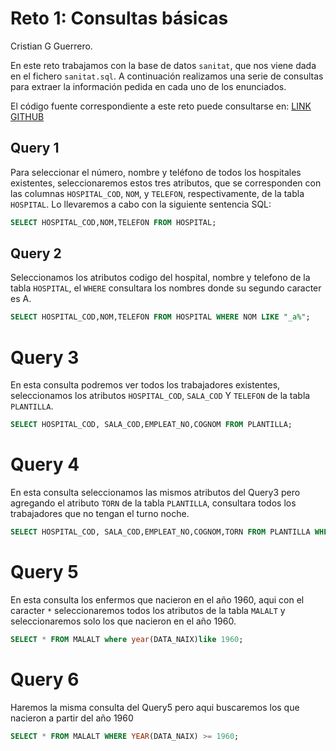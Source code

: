 # Reto 1: Consultas básicas

Cristian G Guerrero.

En este reto trabajamos con la base de datos `sanitat`, que nos viene dada en el fichero `sanitat.sql`. A continuación realizamos una serie de consultas para extraer la información pedida en cada uno de los enunciados.

El código fuente correspondiente a este reto puede consultarse en: [LINK GITHUB]()

## Query 1
Para seleccionar el número, nombre y teléfono de todos los hospitales existentes, seleccionaremos estos tres atributos, que se corresponden con las columnas `HOSPITAL_COD`, `NOM`, y `TELEFON`, respectivamente, de la tabla `HOSPITAL`. Lo llevaremos a cabo con la siguiente sentencia SQL:

```SQL
SELECT HOSPITAL_COD,NOM,TELEFON FROM HOSPITAL; 
```


## Query 2
Seleccionamos los atributos codigo del hospital, nombre y telefono de la tabla `HOSPITAL`, el `WHERE` consultara los nombres donde su segundo caracter es A. 

```SQL
SELECT HOSPITAL_COD,NOM,TELEFON FROM HOSPITAL WHERE NOM LIKE "_a%";  
```
# Query 3

En esta consulta podremos ver todos los trabajadores existentes, seleccionamos los atributos `HOSPITAL_COD`, `SALA_COD` Y `TELEFON` de la tabla `PLANTILLA`.
```sql 
SELECT HOSPITAL_COD, SALA_COD,EMPLEAT_NO,COGNOM FROM PLANTILLA;
```
# Query 4

En esta consulta seleccionamos las mismos atributos del Query3 pero agregando el atributo `TORN` de la tabla `PLANTILLA`, consultara todos los trabajadores que no tengan el turno noche. 

```sql
SELECT HOSPITAL_COD, SALA_COD,EMPLEAT_NO,COGNOM,TORN FROM PLANTILLA WHERE UPPER(TORN) <> "N";
```

# Query 5

En esta consulta los enfermos que nacieron en el año 1960, aqui con el caracter `*` seleccionaremos todos los atributos de la tabla `MALALT` y seleccionaremos solo los que nacieron en el año 1960.
```sql
SELECT * FROM MALALT where year(DATA_NAIX)like 1960;
```

# Query 6
Haremos la misma consulta del Query5 pero  aqui buscaremos los que nacieron a partir del año 1960
```sql
SELECT * FROM MALALT WHERE YEAR(DATA_NAIX) >= 1960;
```